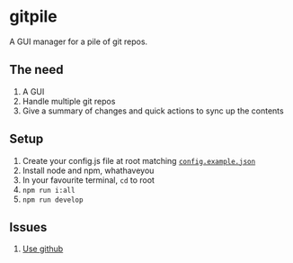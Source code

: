 # gitpile
A GUI manager for a pile of git repos.

## The need
1. A GUI
2. Handle multiple git repos
3. Give a summary of changes and quick actions to sync up the contents

## Setup
1. Create your config.js file at root matching [```config.example.json```](https://github.com/whirledsol/gitpile/blob/master/config.example.json)
2. Install node and npm, whathaveyou
3. In your favourite terminal, ```cd``` to root
4. ```npm run i:all```
5. ```npm run develop```

## Issues
1. [Use github](https://github.com/whirledsol/gitpile/issues)

